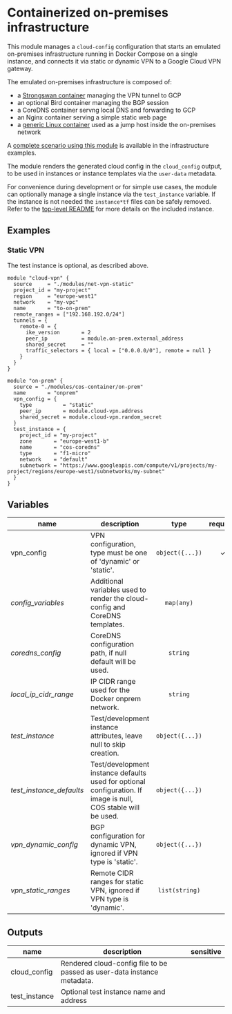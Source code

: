 # Containerized on-premises infrastructure

This module manages a `cloud-config` configuration that starts an emulated on-premises infrastructure running in Docker Compose on a single instance, and connects it via static or dynamic VPN to a Google Cloud VPN gateway.

The emulated on-premises infrastructure is composed of:

- a [Strongswan container](./docker-images/strongswan) managing the VPN tunnel to GCP
- an optional Bird container managing the BGP session
- a CoreDNS container servng local DNS and forwarding to GCP
- an Nginx container serving a simple static web page
- a [generic Linux container](./docker-images/toolbox) used as a jump host inside the on-premises network

A [complete scenario using this module](../../../infrastructure/onprem-google-access-dns) is available in the infrastructure examples.

The module renders the generated cloud config in the `cloud_config` output, to be used in instances or instance templates via the `user-data` metadata.

For convenience during development or for simple use cases, the module can optionally manage a single instance via the `test_instance` variable. If the instance is not needed the `instance*tf` files can be safely removed. Refer to the [top-level README](../README.md) for more details on the included instance.

## Examples

### Static VPN

The test instance is optional, as described above.

```hcl
module "cloud-vpn" {
  source     = "./modules/net-vpn-static"
  project_id = "my-project"
  region     = "europe-west1"
  network    = "my-vpc"
  name       = "to-on-prem"
  remote_ranges = ["192.168.192.0/24"]
  tunnels = {
    remote-0 = {
      ike_version       = 2
      peer_ip           = module.on-prem.external_address
      shared_secret     = ""
      traffic_selectors = { local = ["0.0.0.0/0"], remote = null }
    }
  }
}

module "on-prem" {
  source = "./modules/cos-container/on-prem"
  name       = "onprem"
  vpn_config = {
    type          = "static"
    peer_ip       = module.cloud-vpn.address
    shared_secret = module.cloud-vpn.random_secret
  }
  test_instance = {
    project_id = "my-project"
    zone       = "europe-west1-b"
    name       = "cos-coredns"
    type       = "f1-micro"
    network    = "default"
    subnetwork = "https://www.googleapis.com/compute/v1/projects/my-project/regions/europe-west1/subnetworks/my-subnet"
  }
}
```

<!-- BEGIN TFDOC -->
## Variables

| name | description | type | required | default |
|---|---|:---: |:---:|:---:|
| vpn_config | VPN configuration, type must be one of 'dynamic' or 'static'. | <code title="object&#40;&#123;&#10;peer_ip       &#61; string&#10;shared_secret &#61; string&#10;type &#61; string&#10;&#125;&#41;">object({...})</code> | ✓ |  |
| *config_variables* | Additional variables used to render the cloud-config and CoreDNS templates. | <code title="map&#40;any&#41;">map(any)</code> |  | <code title="">{}</code> |
| *coredns_config* | CoreDNS configuration path, if null default will be used. | <code title="">string</code> |  | <code title="">null</code> |
| *local_ip_cidr_range* | IP CIDR range used for the Docker onprem network. | <code title="">string</code> |  | <code title="">192.168.192.0/24</code> |
| *test_instance* | Test/development instance attributes, leave null to skip creation. | <code title="object&#40;&#123;&#10;project_id &#61; string&#10;zone       &#61; string&#10;name       &#61; string&#10;type &#61; string&#10;network    &#61; string&#10;subnetwork &#61; string&#10;&#125;&#41;">object({...})</code> |  | <code title="">null</code> |
| *test_instance_defaults* | Test/development instance defaults used for optional configuration. If image is null, COS stable will be used. | <code title="object&#40;&#123;&#10;disks &#61; map&#40;object&#40;&#123;&#10;read_only &#61; bool&#10;size      &#61; number&#10;&#125;&#41;&#41;&#10;image                 &#61; string&#10;metadata              &#61; map&#40;string&#41;&#10;nat                   &#61; bool&#10;service_account_roles &#61; list&#40;string&#41;&#10;tags                  &#61; list&#40;string&#41;&#10;&#125;&#41;">object({...})</code> |  | <code title="&#123;&#10;disks    &#61; &#123;&#125;&#10;image    &#61; null&#10;metadata &#61; &#123;&#125;&#10;nat      &#61; false&#10;service_account_roles &#61; &#91;&#10;&#34;roles&#47;logging.logWriter&#34;,&#10;&#34;roles&#47;monitoring.metricWriter&#34;&#10;&#93;&#10;tags &#61; &#91;&#34;ssh&#34;&#93;&#10;&#125;">...</code> |
| *vpn_dynamic_config* | BGP configuration for dynamic VPN, ignored if VPN type is 'static'. | <code title="object&#40;&#123;&#10;local_bgp_asn     &#61; number&#10;local_bgp_address &#61; string&#10;peer_bgp_asn      &#61; number&#10;peer_bgp_address  &#61; string&#10;&#125;&#41;">object({...})</code> |  | <code title="&#123;&#10;local_bgp_asn     &#61; 65002&#10;local_bgp_address &#61; &#34;169.254.0.2&#34;&#10;peer_bgp_asn      &#61; 65001&#10;peer_bgp_address  &#61; &#34;169.254.0.1&#34;&#10;&#125;">...</code> |
| *vpn_static_ranges* | Remote CIDR ranges for static VPN, ignored if VPN type is 'dynamic'. | <code title="list&#40;string&#41;">list(string)</code> |  | <code title="">["10.0.0.0/8"]</code> |

## Outputs

| name | description | sensitive |
|---|---|:---:|
| cloud_config | Rendered cloud-config file to be passed as user-data instance metadata. |  |
| test_instance | Optional test instance name and address |  |
<!-- END TFDOC -->
